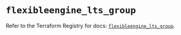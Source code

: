 # `flexibleengine_lts_group`

Refer to the Terraform Registry for docs: [`flexibleengine_lts_group`](https://registry.terraform.io/providers/flexibleenginecloud/flexibleengine/1.46.0/docs/resources/lts_group).
